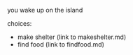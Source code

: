 you wake up on the island

choices:
- make shelter (link to makeshelter.md)
- find food (link to findfood.md)